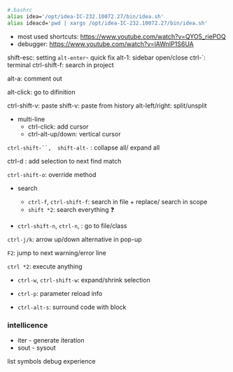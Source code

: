 ```bash
#.bashrc
alias idea='/opt/idea-IC-232.10072.27/bin/idea.sh'
alias ideacd='pwd | xargs /opt/idea-IC-232.10072.27/bin/idea.sh'
```

- most used shortcuts: https://www.youtube.com/watch?v=QYO5_riePOQ
- debugger: https://www.youtube.com/watch?v=lAWnIP1S6UA

shift-esc: setting
`alt-enter`- quick fix
alt-1: sidebar open/close
ctrl-`: terminal
ctrl-shift-f: search in project

alt-a: comment out

alt-click: go to difinition

ctrl-shift-v: paste
shift-v: paste from history
alt-left/right: split/unsplit

- multi-line
  - ctrl-click: add cursor
  - ctrl-alt-up/down: vertical cursor

` ctrl-shift-``,  shift-alt- ` : collapse all/ expand all

ctrl-d : add selection to next find match

`ctrl-shift-o`: override method

- search

  - `ctrl-f`, `ctrl-shift-f`: search in file + replace/ search in scope
  - `shift *2`: search everything ❓

- `ctrl-shift-n`, `ctrl-n`, : go to file/class

`ctrl-j/k`: arrow up/down alternative in pop-up

`F2`: jump to next warning/error line

`ctrl *2`: execute anything

- `ctrl-w`, `ctrl-shift-w`: expand/shrink selection

- `ctrl-p`: parameter reload info
- `ctrl-alt-s`: surround code with block

### intellicence

- iter - generate iteration
- sout - sysout

list symbols
debug experience
